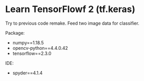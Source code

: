 # Learn TensorFlowf 2 (tf.keras)
Try to previous code remake.
Feed two image data for classifier.


Package: <br>
 - numpy==1.18.5 <br>
 - opencv-python==4.4.0.42 <br>
 - tensorflow==2.3.0 <br>

IDE: <br>
 - spyder==4.1.4 

